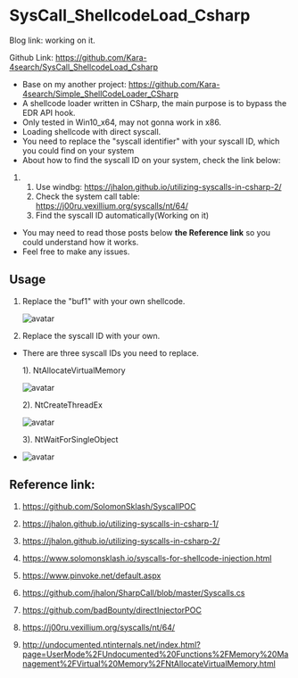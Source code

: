 # SysCall_ShellcodeLoad_Csharp

Blog link: working on it.

Github Link: https://github.com/Kara-4search/SysCall_ShellcodeLoad_Csharp

- Base on my another project: https://github.com/Kara-4search/Simple_ShellCodeLoader_CSharp
- A shellcode loader written in CSharp, the main purpose is to bypass the EDR API hook.
- Only tested in Win10_x64, may not gonna work in x86.
- Loading shellcode with direct syscall.
- You need to replace the "syscall identifier" with your syscall ID, which you could find on your system
- About how to find the syscall ID on your system, check the link below:

1. 1. Use windbg: https://jhalon.github.io/utilizing-syscalls-in-csharp-2/
   2. Check the system call table: https://j00ru.vexillium.org/syscalls/nt/64/
   3. Find the syscall ID automatically(Working on it)

- You may need to read those posts below **the Reference link** so you could understand how it works.
- Feel free to make any issues.

## Usage

1. Replace the "buf1" with your own shellcode.

   ![avatar](https://raw.githubusercontent.com/Kara-4search/tempPic/main/SysCall_ShellcodeLoad_buf1.png)

2. Replace the syscall ID with your own.

- There are three syscall IDs you need to replace.

  1). NtAllocateVirtualMemory

  ![avatar](https://raw.githubusercontent.com/Kara-4search/tempPic/main/SysCall_ShellcodeLoad_CUntAVM.png)

  2). NtCreateThreadEx

  ![avatar](https://raw.githubusercontent.com/Kara-4search/tempPic/main/SysCall_ShellcodeLoad_CUntCT.png)

  3). NtWaitForSingleObject

- ![avatar](https://raw.githubusercontent.com/Kara-4search/tempPic/main/SysCall_ShellcodeLoad_CUntWFSO.png)

 

## Reference link:

1. https://github.com/SolomonSklash/SyscallPOC

2. https://jhalon.github.io/utilizing-syscalls-in-csharp-1/

3. https://jhalon.github.io/utilizing-syscalls-in-csharp-2/

4. https://www.solomonsklash.io/syscalls-for-shellcode-injection.html

5. https://www.pinvoke.net/default.aspx

6. https://github.com/jhalon/SharpCall/blob/master/Syscalls.cs

7. https://github.com/badBounty/directInjectorPOC

8. https://j00ru.vexillium.org/syscalls/nt/64/

9. http://undocumented.ntinternals.net/index.html?page=UserMode%2FUndocumented%20Functions%2FMemory%20Management%2FVirtual%20Memory%2FNtAllocateVirtualMemory.html

   